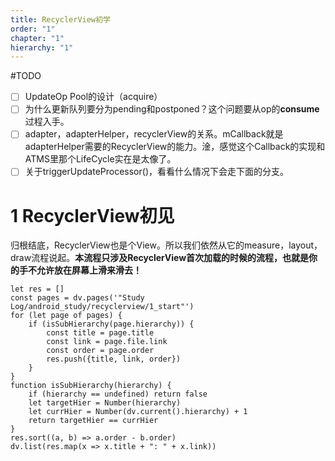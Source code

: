 ```yaml
---
title: RecyclerView初学
order: "1"
chapter: "1"
hierarchy: "1"
---
```

#TODO 

- [ ] UpdateOp Pool的设计（acquire）
- [ ] 为什么更新队列要分为pending和postponed？这个问题要从op的**consume**过程入手。
- [ ] adapter，adapterHelper，recyclerView的关系。mCallback就是adapterHelper需要的RecyclerView的能力。淦，感觉这个Callback的实现和ATMS里那个LifeCycle实在是太像了。
- [ ] 关于triggerUpdateProcessor()，看看什么情况下会走下面的分支。

# 1 RecyclerView初见

归根结底，RecyclerView也是个View。所以我们依然从它的measure，layout，draw流程说起。**本流程只涉及RecyclerView首次加载的时候的流程，也就是你的手不允许放在屏幕上滑来滑去！**

```dataviewjs
let res = []
const pages = dv.pages('"Study Log/android_study/recyclerview/1_start"')
for (let page of pages) {
	if (isSubHierarchy(page.hierarchy)) {
		const title = page.title
		const link = page.file.link
		const order = page.order
		res.push({title, link, order})
	}
}
function isSubHierarchy(hierarchy) {
	if (hierarchy == undefined) return false
	let targetHier = Number(hierarchy)
	let currHier = Number(dv.current().hierarchy) + 1
	return targetHier == currHier
}
res.sort((a, b) => a.order - b.order)
dv.list(res.map(x => x.title + ": " + x.link))
```